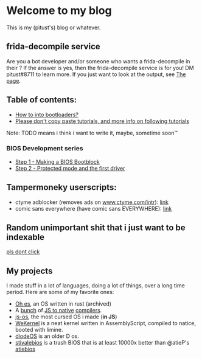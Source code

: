 # Welcome to my blog
This is my (pitust's) blog or whatever.

## frida-decompile service
Are you a bot developer and/or someone who wants a frida-decompile in their <thing>? If the answer is yes, then the frida-decompile service is for you! DM pitust#8711 to learn more. If you just want to look at the output, see [The page](/frida-decompile-service).

## Table of contents:
 - [How to into bootloaders?](https://pitust.dev/how-to-into-bootloader)
 - [Please don't copy paste tutorials, and more info on following tutorials](/pls_no_copy_paste_tutorials)

Note: TODO means i think i want to write it, maybe, sometime soon™

### BIOS Development series
 - [Step 1 - Making a BIOS Bootblock](/biosdev/step1)
 - [Step 2 - Protected mode and the first driver](/biosdev/step2)

## Tampermoneky userscripts:
 - ctyme adblocker (removes ads on www.ctyme.com/intr): [link](ctyme-adblock.user.js)
 - comic sans everywhere (have comic sans EVERYWHERE): [link](comic-sans-everywhere.user.js)

## Random unimportant shit that i just want to be indexable
[pls dont click](./lmao.md)

## My projects
I made stuff in a lot of languages, doing a lot of things, over a long time period. Here are some of my favorite ones:
 - [Oh es](https://github.com/pitust/ohes_root), an OS written in rust (archived)
 - A [bunch](https://github.com/pitust/JSSI) of [JS to native](https://github.com/pitust/jstcc) [compilers](https://pwnfunction.com).
 - [js-os](https://github.com/pitust/js-os), the most cursed OS i made (**in JS**)
 - [WeKernel](https://github.com/pitust/wekernel) is a neat kernel written in AssemblyScript, compiled to natice, booted with limine.
 - [diodeOS](https://github.com/pitust/diode) is an older D os.
 - [stivalebios](https://github.com/pitust/stivalebios) is a trash BIOS that is at least 10000x better than @atieP's [atiebios](https://github.com/atieP/atiebios)
